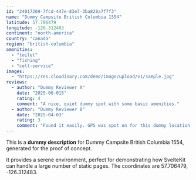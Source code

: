 ```yaml
---
id: "24017269-7fcd-447e-83e7-3ba828a7f7f3"
name: "Dummy Campsite British Columbia 1554"
latitude: 57.706479
longitude: -126.312483
continent: "north-america"
country: "canada"
region: "british-columbia"
amenities:
  - "toilet"
  - "fishing"
  - "cell-service"
images:
  - "https://res.cloudinary.com/demo/image/upload/v1/sample.jpg"
reviews:
  - author: "Dummy Reviewer A"
    date: "2025-06-015"
    rating: 4
    comment: "A nice, quiet dummy spot with some basic amenities."
  - author: "Dummy Reviewer B"
    date: "2025-04-03"
    rating: 3
    comment: "Found it easily. GPS was spot on for this dummy location."
---
```


This is a **dummy description** for Dummy Campsite British Columbia 1554, generated for the proof of concept.

It provides a serene environment, perfect for demonstrating how SvelteKit can handle a large number of static pages. The coordinates are 57.706479, -126.312483.

